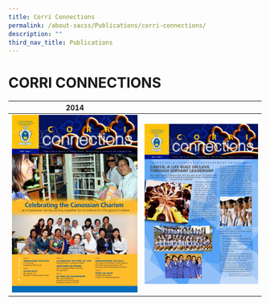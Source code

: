 ```yaml
---
title: Corri Connections
permalink: /about-sacss/Publications/corri-connections/
description: ""
third_nav_title: Publications
---
```

# CORRI CONNECTIONS

|  2014 |   | 
|---|---|
| ![](/images/About%20us/CORRI%20CONNECTIONS/0001-724x1024.jpg)  |  ![](/images/About%20us/CORRI%20CONNECTIONS/500b4ccb8678449ca5a4b4a7d96bcc23-0001-724x1024.jpg) | 